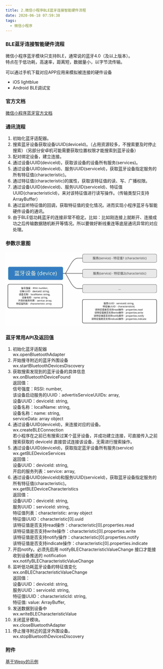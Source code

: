 ```yaml
---
title: 2.微信小程序BLE蓝牙连接智能硬件流程
date: 2020-06-18 07:59:38
tags:
  - 微信小程序
---
```


### BLE蓝牙连接智能硬件流程
微信小程序蓝牙模块只支持BLE，通常说的蓝牙4.0（及以上版本）。  
特点在于低功耗，高速率，距离短，数据量小，以字节流传输。  
  
可以通过手机下载对应APP应用来模拟被连接的硬件设备  
* iOS lightblue
* Android BLE调试宝

<!-- more -->

### 官方文档
[微信小程序蓝牙官方文档](https://developers.weixin.qq.com/miniprogram/dev/api/device/bluetooth/wx.startBluetoothDevicesDiscovery.html)

### 通讯流程
1. 初始化蓝牙适配器。
2. 搜索蓝牙设备获取设备UUID(deviceId)。（占用资源较多，不搜索要及时停止搜索）（另部分安卓机可能需要获取位置权限才能搜索到蓝牙设备）
3. 配对绑定设备，建立连接。
4. 通过设备UUID(deviceId)，获取该设备的设备所有服务(services)。
5. 通过设备UUID(deviceId)、服务UUID(serviceId)，获取蓝牙设备指定服务的所有特征值(characteristic)。
6. 通过特征值(characteristic)的属性，获取该特征值的读、写、广播权限。
7. 通过设备UUID(deviceId)、服务UUID(serviceId)、特征值UUID(characteristicId)，来对该特征值进行读写操作。（传输类型只支持ArrayBuffer）
8. 通过监听特征值的回调，获取特征值的变化情况。进而实现小程序蓝牙与智能硬件设备的通讯。
9. 由于BLE低功耗蓝牙的连接非常不稳定。比如：比如刚连接上就断开、连接成功之后传输数据随机断开等情况。所以要做好断线重连等底层通讯异常的对应处理。

### 参数示意图
![参数示意图](/images/image_2_1.jpg)


### 蓝牙常用API及返回值
1. 初始化蓝牙适配器  
wx.openBluetoothAdapter  
2. 开始搜寻附近的蓝牙外围设备    
wx.startBluetoothDevicesDiscovery  
3. 获取搜索发现到的蓝牙设备的具体信息      
wx.onBluetoothDeviceFound  
返回值：  
信号强度：RSSI: number,  
该设备启动服务的UUID：advertisServiceUUIDs: array,  
设备UUID：deviceId: string,  
设备名称：localName: string,  
设备名称：name: string,  
serviceData: array object  
4. 通过设备UUID(deviceId)，来连接对应的设备。  
wx.createBLEConnection  
若小程序在之前已有搜索过某个蓝牙设备，并成功建立连接，可直接传入之前搜索获取的 deviceId 直接尝试连接该设备，无需进行搜索操作。  
5. 通过设备UUID(deviceId)，获取指定蓝牙设备所有服务(service)  
wx.getBLEDeviceServices  
返回值：  
设备UUID：deviceId: string,  
开启的服务列表：service: array,    
6. 通过设备UUID(deviceId)和服务UUID(serviceId)，获取蓝牙设备指定服务的所有特征值(characteristic)。  
wx.getBLEDeviceCharacteristics  
返回值：  
设备UUID：deviceId: string,  
服务UUID：serviceId: string,  
特征值列表：characteristic: array object  
特征值UUID：characteristic[0].uuid  
该特征值是否支持read操作：characteristic[0].properties.read  
该特征值是否支持write操作：characteristic[0].properties.write  
该特征值是否支持notify操作：characteristic[0].properties.notify  
该特征值是否支持indicate操作：characteristic[0].properties.indicate  
7. 开启notify。必须先启用 notifyBLECharacteristicValueChange 接口才能接收到设备推送的 notification  
wx.notifyBLECharacteristicValueChange  
8. 监听低功耗蓝牙设备的特征值变化  
wx.onBLECharacteristicValueChange  
返回值：  
设备UUID：deviceId: string,  
服务UUID：serviceId: string,  
特征值UUID：characteristicId: string,  
特征值: value: ArrayBuffer,  
9. 发送数据到设备中  
wx.writeBLECharacteristicValue  
10. 关闭蓝牙模块。  
wx.closeBluetoothAdapter  
11. 停止搜寻附近的蓝牙外围设备。  
wx.stopBluetoothDevicesDiscovery  

### 附件
[基于Wepy的示例](/assets/assets_2_1.wpy)